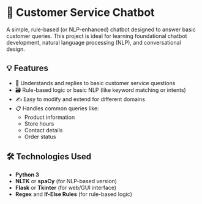 # 🤖 Customer Service Chatbot

A simple, rule-based (or NLP-enhanced) chatbot designed to answer basic customer queries. This project is ideal for learning foundational chatbot development, natural language processing (NLP), and conversational design.

## 💡 Features

- 🧠 Understands and replies to basic customer service questions
- 🗃️ Rule-based logic or basic NLP (like keyword matching or intents)
- ✍️ Easy to modify and extend for different domains
- 📋 Handles common queries like:
  - Product information
  - Store hours
  - Contact details
  - Order status

## 🛠️ Technologies Used

- **Python 3**
- **NLTK** or **spaCy** (for NLP-based version)
- **Flask** or **Tkinter** (for web/GUI interface)
- **Regex** and **If-Else Rules** (for rule-based logic)
